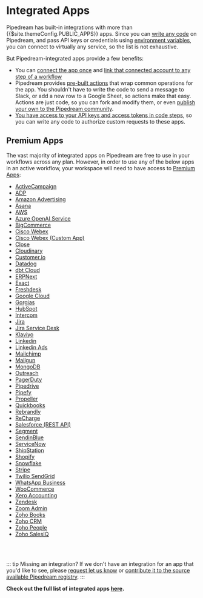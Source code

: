 # Integrated Apps

Pipedream has built-in integrations with more than {{$site.themeConfig.PUBLIC_APPS}} apps. Since you can [write any code](/code/nodejs/) on Pipedream, and pass API keys or credentials using [environment variables](/environment-variables/), you can connect to virtually any service, so the list is not exhaustive.

But Pipedream-integrated apps provide a few benefits:

- You can [connect the app once](/connected-accounts/) and [link that connected account to any step of a workflow](/connected-accounts/#connecting-accounts)
- Pipedream provides [pre-built actions](/components#actions) that wrap common operations for the app. You shouldn't have to write the code to send a message to Slack, or add a new row to a Google Sheet, so actions make that easy. Actions are just code, so you can fork and modify them, or even [publish your own to the Pipedream community](/apps/contributing/).
- [You have access to your API keys and access tokens in code steps](/code/nodejs/auth/), so you can write any code to authorize custom requests to these apps.

## Premium Apps

The vast majority of integrated apps on Pipedream are free to use in your workflows across any plan. However, in order to use any of the below apps in an active workflow, your workspace will need to have access to [Premium Apps](https://pipedream.com/pricing):

- [ActiveCampaign](https://pipedream.com/apps/activecampaign)
- [ADP](https://pipedream.com/apps/adp)
- [Amazon Advertising](https://pipedream.com/apps/amazon_advertising)
- [Asana](https://pipedream.com/apps/asana)
- [AWS](https://pipedream.com/apps/aws)
- [Azure OpenAI Service](https://pipedream.com/apps/azure-openai-service)
- [BigCommerce](https://pipedream.com/apps/bigcommerce)
- [Cisco Webex](https://pipedream.com/apps/cisco-webex)
- [Cisco Webex (Custom App)](https://pipedream.com/apps/cisco-webex-custom-app)
- [Close](https://pipedream.com/apps/close)
- [Cloudinary](https://pipedream.com/apps/cloudinary)
- [Customer.io](https://pipedream.com/apps/customer-io)
- [Datadog](https://pipedream.com/apps/datadog)
- [dbt Cloud](https://pipedream.com/apps/dbt)
- [ERPNext](https://pipedream.com/apps/erpnext)
- [Exact](https://pipedream.com/apps/exact)
- [Freshdesk](https://pipedream.com/apps/freshdesk)
- [Google Cloud](https://pipedream.com/apps/google-cloud)
- [Gorgias](https://pipedream.com/apps/gorgias-oauth)
- [HubSpot](https://pipedream.com/apps/hubspot)
- [Intercom](https://pipedream.com/apps/intercom)
- [Jira](https://pipedream.com/apps/jira)
- [Jira Service Desk](https://pipedream.com/apps/jira-service-desk)
- [Klaviyo](https://pipedream.com/apps/klaviyo)
- [Linkedin](https://pipedream.com/apps/linkedin)
- [Linkedin Ads](https://pipedream.com/apps/linkedin-ads)
- [Mailchimp](https://pipedream.com/apps/mailchimp)
- [Mailgun](https://pipedream.com/apps/mailgun)
- [MongoDB](https://pipedream.com/apps/mongodb)
- [Outreach](https://pipedream.com/apps/outreach)
- [PagerDuty](https://pipedream.com/apps/pagerduty)
- [Pipedrive](https://pipedream.com/apps/pipedrive)
- [Pipefy](https://pipedream.com/apps/pipefy)
- [Propeller](https://pipedream.com/apps/propeller)
- [Quickbooks](https://pipedream.com/apps/quickbooks)
- [Rebrandly](https://pipedream.com/apps/rebrandly)
- [ReCharge](https://pipedream.com/apps/recharge)
- [Salesforce (REST API)](https://pipedream.com/apps/salesforce_rest_api)
- [Segment](https://pipedream.com/apps/segment)
- [SendinBlue](https://pipedream.com/apps/sendinblue)
- [ServiceNow](https://pipedream.com/apps/servicenow)
- [ShipStation](https://pipedream.com/apps/shipstation)
- [Shopify](https://pipedream.com/apps/shopify)
- [Snowflake](https://pipedream.com/apps/snowflake)
- [Stripe](https://pipedream.com/apps/stripe)
- [Twilio SendGrid](https://pipedream.com/apps/sendgrid)
- [WhatsApp Business](https://pipedream.com/apps/whatsapp-business)
- [WooCommerce](https://pipedream.com/apps/woocommerce)
- [Xero Accounting](https://pipedream.com/apps/xero_accounting_api)
- [Zendesk](https://pipedream.com/apps/zendesk)
- [Zoom Admin](https://pipedream.com/apps/zoom_admin)
- [Zoho Books](https://pipedream.com/apps/zoho_books)
- [Zoho CRM](https://pipedream.com/apps/zoho_crm)
- [Zoho People](https://pipedream.com/apps/zoho_people)
- [Zoho SalesIQ](https://pipedream.com/apps/zoho_salesiq)
</br>
</br>

::: tip Missing an integration?
If we don't have an integration for an app that you'd like to see, please [request let us know](https://pipedream.com/support) or [contribute it to the source available Pipedream registry](/apps/contributing/).
:::
  
**Check out the full list of integrated apps [here](https://pipedream.com/apps).**
